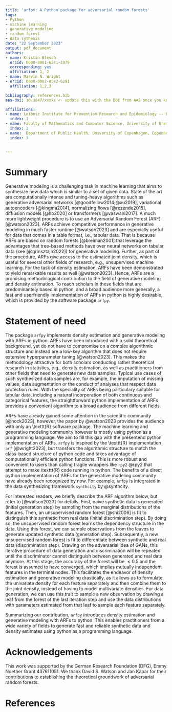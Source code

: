 ```yaml
---
title: 'arfpy: A Python package for adversarial random forests'
tags:
- Python
- machine learning
- generative modeling
- random forest
- data sythesis
date: "22 September 2023"
output: pdf_document
authors:
- name: Kristin Blesch
  orcid: 0000-0001-6241-3079
  corresponding: yes
  affiliation: 1, 2
- name: Marvin N. Wright
- orcid: 0000-0002-8542-6291
  affiliation: 1,2,3

bibliography: references.bib
aas-doi: 10.3847/xxxxx <- update this with the DOI from AAS once you know it.

affiliations:
- name: Leibniz Institute for Prevention Research and Epidemiology -- BIPS, Bremen, Germany
  index: 1
- name: Faculty of Mathematics and Computer Science, University of Bremen, Bremen, Germany
  index: 2
- name:  Department of Public Health, University of Copenhagen, Copenhagen, Denmark
  index: 3


---
```


# Summary

Generative modeling is a challenging task in machine learning that aims to synthesize new data which is similar to a set of given data. State of the art are computationally intense and tuning-heavy algorithms such as generative adversarial networks [@goodfellow2014;@xu2019], variational autoencoders [@kingma2014], normalizing flows [@rezende2015], diffiusion models [@ho2020] or transformers [@vaswani2017]. A much more lightweight procedure is to use an Adversarial Random Forest (ARF) [@watson2023].  ARFs achieve competitive performance in generative modeling in much faster runtime [@watson2023] and are especially useful for data that comes in a table format, i.e., tabular data. That is because ARFs are based on random forests [@breiman2001] that leverage the advantages that tree-based methods have over neural networks on tabular data (see [@grinsztajn2022]) for generative modeling. Further, as part of the procedure, ARFs give access to the estimated joint density, which is useful for several other fields of research, e.g., unsupervised machine learning. For the task of density estimation, ARFs have been demonstrated to yield remarkable results as well [@watson2023].  Hence, ARFs are a promising methodological contribution to the field of generative modeling and density estimation. To reach scholars in these fields that are predominantely based in python, and a broad audience more generally, a fast and userfriendly implementation of ARFs in python is highly desirable, which is provided by the software package `arfpy`. 

# Statement of need

The package `arfpy` implements density estimation and generative modeling with ARFs in python. ARFs have been introduced with a solid theoretical background, yet do not have to compromise on a complex algorithmic structure and instead are a low-key algorithm that does not require extensive hyperparameter tuning [@watson2023]. This makes the methodology attractive for both scholars conducting rather theoretical research in statistics, e.g., density estimation, as well as practitioners from other fields that need to generate new data samples. Typical use cases of such synthesized data samples are, for example, the imputation of missing values, data augmentation or the  conduct of analyses that respect data protection rules. With the speciality of ARFs being particulary suitable for tabular data, including a natural incorporation of both continuous and categorical features, the straightforward python implementation of ARFs provides a convenient algorithm to a broad audience from different fields. 

ARFs have already gained some attention in the scientific community [@nock2023], however, the paper by @watson2023 provides the audience with only an \texttt{R} software package. The machine learning and generative modeling community however is mostly using python as a programming language. We aim to fill this gap with the presentend python implementation of ARFs. `arfpy` is inspired by the \texttt{R} implementation `arf` [@wright2023], but transfers the algorithmic structure to match the class-based structure of python code and takes advantage of computationally efficient python functions. This is more robust and convenient to users than calling fragile wrappers like `rpy2` @rpy2 that attempt to make \texttt{R} code running in python. The benefits of a direct python implementation of ARFs for the generative modeling community have already been recognized by now. For example, `arfpy` is integrated in the data synthesizing framework `synthcity` by @synthcity. 


For interested readers, we briefly describe the ARF algorithm below, but refer to [@watson2023] for details. First, naive synthetic data is generated (initial generation step) by sampling from the marginal distributions of the features.  Then, an unsupervised random forest [@shi2006] is fit to distinguish this synthetic from real data (initial discrimination step). By doing so, the unsupervised random forest learns the dependency structure in the data. Using this forest, we can sample observations from the leaves to generate updated synthetic data (generation step). Subsequently, a new unsupervised random forest is fit to differentiate between synthetic and real data (discrimination step). Drawing on the adversarial idea of GANs, this iterative procedure of data generation and discrimination will be repeated until the discriminator cannot distinguish between generated and real data anymore. At this stage, the accuracy of the forest will be $\leq 0.5$ and the forest is assumed to have converged, which implies mutually independent features in the terminal nodes. This facilitates the endeavor of density estimation and generative modeling drastically, as it allows us to formulate the univariate density for each feature separately and then combine them to the joint density, instead of having to model multivariate densities. For data generation, we can use this trait to sample a new observation by drawing a leaf from the forest of the last iteration step and use the data distributions with parameters estimated from that leaf to sample each feature separately. 

Summarizing our contribution, `arfpy` introduces density estimation and generative modeling with ARFs to python. This enables practitioners from a wide variety of fields to generate fast and reliable synthetic data and density estimates using python as a programming language. 

# Acknowledgements
This work was supported by the German Research Foundation (DFG), Emmy Noether Grant 437611051. We thank David S. Watson and Jan Kapar for their contributions to establishing the theoretical groundwork of adversarial random forests. 

# References


